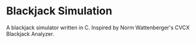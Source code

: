# Blackjack Simulation
A blackjack simulator written in C. Inspired by Norm Wattenberger's CVCX Blackjack Analyzer.